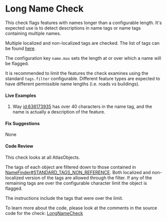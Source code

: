 # Long Name Check

This check flags features with names longer than a configurable length. 
It's expected use is to detect descriptions in name tags or name tags containing multiple names. 

Multiple localized and non-localized tags are checked. 
The list of tags can be found [here](https://github.com/osmlab/atlas/blob/dev/src/main/java/org/openstreetmap/atlas/tags/names/NameFinder.java#L39).

The configuration key `name.max` sets the length at or over which a name will be flagged.

It is recommended to limit the features the check examines using the standard `tags.filter` configurable.
Different feature types are expected to have different permissible name lengths (i.e. roads vs buildings). 

#### Live Examples

1. Way [id:636173935](https://www.openstreetmap.org/way/636173935) has over 40 characters in the name tag, and the name is actually a description of the feature.

#### Fix Suggestions

None

#### Code Review

This check looks at all AtlasObjects.

The tags of each object are filtered down to those contained in [NameFinder#STANDARD_TAGS_NON_REFERENCE](https://github.com/osmlab/atlas/blob/dev/src/main/java/org/openstreetmap/atlas/tags/names/NameFinder.java#L39).
Both localized and non-localized version of the tags are allowed through the filter.
If any of the remaining tags are over the configurable character limit the object is flagged.

The instructions include the tags that were over the limit. 

To learn more about the code, please look at the comments in the source code for the check:
[LongNameCheck](../../src/main/java/org/openstreetmap/atlas/checks/validation/tag/LongNameCheck.java)
